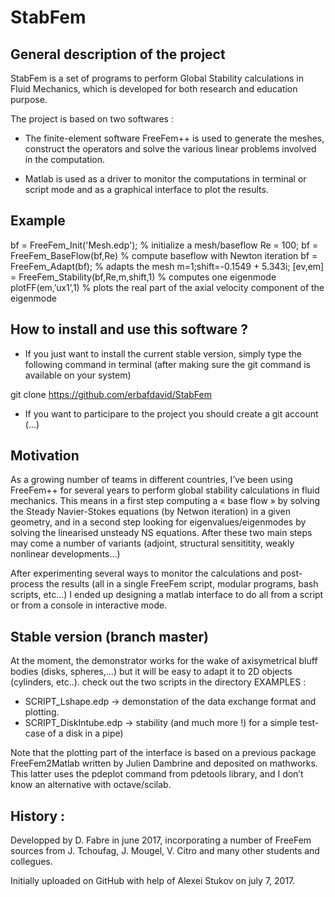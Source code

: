# StabFem

## General description of the project

StabFem is a set of programs to perform Global Stability calculations in Fluid Mechanics, which is developed 
for both research and education purpose.

The project is based on two softwares :

- The finite-element software FreeFem++ is used to generate the meshes, construct the operators
and solve the various linear problems involved in the computation.

- Matlab is used as a driver to monitor the computations in terminal or script mode and as a graphical interface to plot the results.


## Example


bf = FreeFem_Init('Mesh.edp'); % initialize a mesh/baseflow
Re = 100;
bf = FreeFem_BaseFlow(bf,Re) % compute baseflow with Newton iteration
bf = FreeFem_Adapt(bf);      % adapts the mesh
m=1;shift=-0.1549 + 5.343i;
[ev,em] = FreeFem_Stability(bf,Re,m,shift,1) % computes one eigenmode
plotFF(em,’ux1’,1) % plots the real part of the axial velocity component of the eigenmode


## How to install and use this software ?

- If you just want to install the current stable version, simply type the following command in terminal 
(after making sure the git command is available on your system)

git clone https://github.com/erbafdavid/StabFem

- If you want to participare to the project you should create a git account (...)


## Motivation

As a growing number of teams in different countries, I’ve been using FreeFem++ for several years
to perform global stability calculations in fluid mechanics. This means in a first step computing a 
« base flow » by solving the Steady Navier-Stokes equations (by Netwon iteration) in a given geometry, 
and in a second step looking for eigenvalues/eigenmodes by solving the linearised unsteady NS equations. 
After these two main steps may come a number of variants (adjoint, structural sensititity, weakly nonlinear developments…)

After experimenting several ways to monitor the calculations and post-process the results 
(all in a single FreeFem script, modular programs, bash scripts, etc…)  I ended up designing a matlab interface 
to do all from a script or from a console in interactive mode. 


## Stable version (branch master)

At the moment, the demonstrator works for the wake of axisymetrical bluff bodies (disks, spheres,…) 
but it will be easy to adapt it to 2D objects (cylinders, etc..).
check out the two scripts in the directory  EXAMPLES :
- SCRIPT_Lshape.edp -> demonstation of the data exchange format and plotting.  
- SCRIPT_DiskIntube.edp -> stability (and much more !) for a simple test-case
of a disk in a pipe)

Note that the plotting part of the interface is based on a previous package FreeFem2Matlab
written by Julien Dambrine and deposited on mathworks. This latter uses the pdeplot 
command from pdetools library, and I don’t know an alternative with octave/scilab.



## History :
Developped by D. Fabre in june 2017, incorporating a number of FreeFem sources from J. Tchoufag, J. Mougel, V. Citro and many other students and collegues.

Initially uploaded on GitHub with help of Alexei Stukov on july 7, 2017. 
